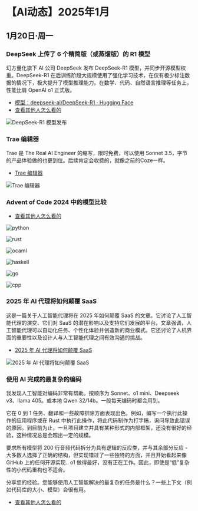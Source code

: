# 【AI动态】2025年1月

## 1月20日·周一

### DeepSeek 上传了 6 个精简版（或蒸馏版）的 R1 模型

幻方量化旗下 AI 公司 DeepSeek 发布 DeepSeek-R1 模型，并同步开源模型权重。DeepSeek-R1 在后训练阶段大规模使用了强化学习技术，在仅有极少标注数据的情况下，极大提升了模型推理能力。在数学、代码、自然语言推理等任务上，性能比肩 OpenAI o1 正式版。

- [模型：deepseek-ai/DeepSeek-R1 · Hugging Face](https://huggingface.co/deepseek-ai/DeepSeek-R1)
- [查看其他人怎么看的](https://www.reddit.com/r/LocalLLaMA/comments/1i5or1y/deepseek_just_uploaded_6_distilled_verions_of_r1/)

![DeepSeek-R1 模型发布](./images/deepseek-R1-20250120.webp)

### Trae 编辑器

Trae 是 The Real AI Engineer 的缩写，限时免费，可以使用 Sonnet 3.5，字节的产品体验做的也更到位。后续肯定会收费的，就像之前的Coze一样。

- [Trae 编辑器](https://www.trae.ai/)

![Trae 编辑器](./images/trae-ai-2050120.png)

### Advent of Code 2024 中的模型比较

- [查看其他人怎么看的](https://www.reddit.com/r/LocalLLaMA/comments/1i64up9/model_comparision_in_advent_of_code_2024/)

![python](./images/advent-of-python-20250120.webp)

![rust](./images/advent-of-rust-20250120.webp)

![ocaml](./images/advent-of-ocaml-20250120.webp)

![haskell](./images/advent-of-haskell-20250120.webp)

![go](./images/advent-of-go-20250120.webp)

![cpp](./images/advent-of-cpp-20250120.webp)

### 2025 年 AI 代理将如何颠覆 SaaS

这是一篇关于人工智能代理将在 2025 年如何颠覆 SaaS 的文章。它讨论了人工智能代理的演变、它们对 SaaS 的潜在影响以及支持它们发展的平台。文章强调，人工智能代理可以自动化任务、个性化体验并创造新的商业模式。它还讨论了人机界面的重要性以及设计人与人工智能代理之间有效沟通的挑战。

- [2025 年 AI 代理将如何颠覆 SaaS](https://medium.com/@oriziv4/how-ai-agents-will-disrupt-saas-in-2025-7567d793ca68)

![2025 年 AI 代理将如何颠覆 SaaS](./images/how-ai-agent-will-disrupt-sass-in-20250120.webp)

### 使用 AI 完成的最复杂的编码

我发现人工智能对编码非常有帮助。按顺序为 Sonnet、o1 mini、Deepseek v3、llama 405。或本地 Qwen 32/14b。一般每天编码时都会用到。

它在 0 到 1 任务、翻译和一些故障排除方面表现出色。例如，编写一个执行此操作的应用程序或在 Rust 中执行此操作，将此代码制作为打字稿，询问导致此错误的原因。到目前为止，一旦项目建立并具有某种形式的内部框架，还没有很好的经验，这种情况总是会超出一定的规模。

要求所有模型将 200 行音频代码拆分为具有逻辑的反应类，并与其余部分反应 - 大多数人选择了正确的结构，但实现错过了一些独特的方面，并且开始看起来像 GitHub 上的任何开源实现.. o1 做得最好，没有正在工作。因此，即使是“低”复杂性的小代码重构也不适合。

分享您的经验。您能够使用人工智能解决的最复杂的任务是什么？一些上下文（例如代码库的大小、模型）会很有用。

- [查看其他人怎么看的](https://www.reddit.com/r/LocalLLaMA/comments/1i5hc4s/most_complex_coding_you_done_with_ai/)
